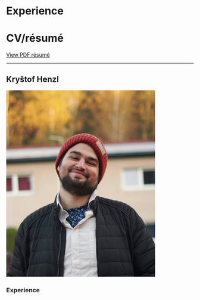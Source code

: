 # Experience

# CV/résumé

[View PDF résumé](images/CV_HENZL.pdf)

---
## Kryštof Henzl
<img src="images/borec.jpg" alt="drawing" width="400"/>

### Experience


